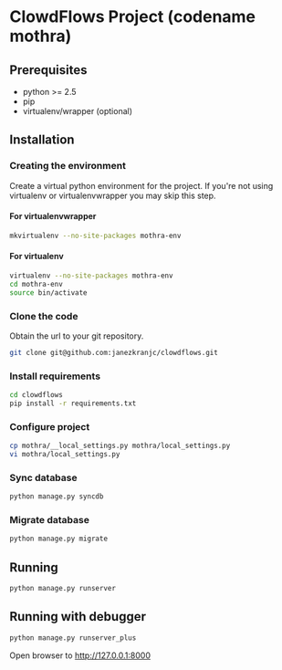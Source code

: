 # ClowdFlows Project (codename mothra) #
## Prerequisites ##

- python >= 2.5
- pip
- virtualenv/wrapper (optional)

## Installation ##
### Creating the environment ###
Create a virtual python environment for the project.
If you're not using virtualenv or virtualenvwrapper you may skip this step.

#### For virtualenvwrapper ####
```bash
mkvirtualenv --no-site-packages mothra-env
```

#### For virtualenv ####
```bash
virtualenv --no-site-packages mothra-env
cd mothra-env
source bin/activate
```

### Clone the code ###
Obtain the url to your git repository.

```bash
git clone git@github.com:janezkranjc/clowdflows.git
```

### Install requirements ###
```bash
cd clowdflows
pip install -r requirements.txt
```

### Configure project ###
```bash
cp mothra/__local_settings.py mothra/local_settings.py
vi mothra/local_settings.py
```

### Sync database ###
```bash
python manage.py syncdb
```

### Migrate database ###
```bash
python manage.py migrate
```

## Running ##
```bash
python manage.py runserver
```

## Running with debugger ##
```bash
python manage.py runserver_plus
```

Open browser to http://127.0.0.1:8000

